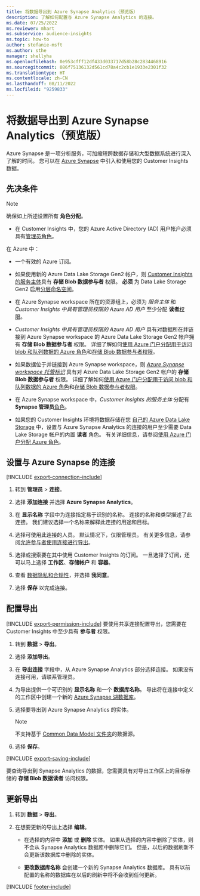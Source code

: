 ```yaml
---
title: 将数据导出到 Azure Synapse Analytics（预览版）
description: 了解如何配置与 Azure Synapse Analytics 的连接。
ms.date: 07/25/2022
ms.reviewer: mhart
ms.subservice: audience-insights
ms.topic: how-to
author: stefanie-msft
ms.author: sthe
manager: shellyha
ms.openlocfilehash: 0e953cfff12df433d033717d58b28c2834468916
ms.sourcegitcommit: 086f75136132d561cd78a4c2cb1e1933e2301f32
ms.translationtype: HT
ms.contentlocale: zh-CN
ms.lasthandoff: 08/11/2022
ms.locfileid: "9259833"
---
```

# <a name="export-data-to-azure-synapse-analytics-preview"></a>将数据导出到 Azure Synapse Analytics（预览版）

Azure Synapse 是一项分析服务，可加缩短跨数据存储和大型数据系统进行深入了解的时间。 您可以在 [Azure Synapse](/azure/synapse-analytics/overview-what-is) 中引入和使用您的 Customer Insights 数据。

## <a name="prerequisites"></a>先决条件

> [!NOTE]
> 确保如上所述设置所有 **角色分配**。

- 在 Customer Insights 中，您的 Azure Active Directory (AD) 用户帐户必须具有[管理员角色](permissions.md#add-users)。

在 Azure 中：

- 一个有效的 Azure 订阅。

- 如果使用新的 Azure Data Lake Storage Gen2 帐户，则 [Customer Insights 的服务主体](connect-service-principal.md)具有 **存储 Blob 数据参与者** 权限。 **必须** 为 Data Lake Storage Gen2 启用[分层命名空间](/azure/storage/blobs/data-lake-storage-namespace)。

- 在 Azure Synapse workspace 所在的资源组上，必须为 *服务主体* 和 *Customer Insights 中具有管理员权限的 Azure AD 用户* 至少分配 **读者**[权限](/azure/role-based-access-control/role-assignments-portal)。

- *Customer Insights 中具有管理员权限的 Azure AD 用户* 具有对数据所在并链接到 Azure Synapse workspace 的 Azure Data Lake Storage Gen2 帐户拥有 **存储 Blob 数据参与者** 权限。 详细了解如何[使用 Azure 门户分配用于访问 blob 和队列数据的 Azure 角色](/azure/storage/common/storage-auth-aad-rbac-portal)和[存储 Blob 数据参与者权限](/azure/role-based-access-control/built-in-roles#storage-blob-data-contributor)。

- 如果数据位于并链接到 Azure Synapse workspace，则 *[Azure Synapse workspace 托管标识](/azure/synapse-analytics/security/synapse-workspace-managed-identity)* 具有对 Azure Data Lake Storage Gen2 帐户的 **存储 Blob 数据参与者** 权限。 详细了解如何[使用 Azure 门户分配用于访问 blob 和队列数据的 Azure 角色](/azure/storage/common/storage-auth-aad-rbac-portal)和[存储 Blob 数据参与者权限](/azure/role-based-access-control/built-in-roles#storage-blob-data-contributor)。

- 在 Azure Synapse workspace 中，*Customer Insights 的服务主体* 分配有 **Synapse 管理员**[角色](/azure/synapse-analytics/security/how-to-set-up-access-control)。

- 如果您的 Customer Insights 环境将数据存储在您 [自己的 Azure Data Lake Storage](own-data-lake-storage.md) 中，设置与 Azure Synapse Analytics 的连接的用户至少需要 Data Lake Storage 帐户的内置 **读者** 角色。 有关详细信息，请参阅[使用 Azure 门户分配 Azure 角色](/azure/role-based-access-control/role-assignments-portal)。

## <a name="set-up-connection-to-azure-synapse"></a>设置与 Azure Synapse 的连接

[!INCLUDE [export-connection-include](includes/export-connection-admn.md)]

1. 转到 **管理员** > **连接**。

1. 选择 **添加连接** 并选择 **Azure Synapse Analytics**。

1. 在 **显示名称** 字段中为连接指定易于识别的名称。 连接的名称和类型描述了此连接。 我们建议选择一个名称来解释此连接的用途和目标。

1. 选择可使用此连接的人员。 默认情况下，仅限管理员。 有关更多信息，请参阅[允许参与者使用连接进行导出](connections.md#allow-contributors-to-use-a-connection-for-exports)。

1. 选择或搜索要在其中使用 Customer Insights 的订阅。 一旦选择了订阅，还可以马上选择 **工作区**、**存储帐户** 和 **容器**。

1. 查看 [数据隐私和合规性](connections.md#data-privacy-and-compliance)，并选择 **我同意**。

1. 选择 **保存** 以完成连接。

## <a name="configure-an-export"></a>配置导出

[!INCLUDE [export-permission-include](includes/export-permission.md)] 要使用共享连接配置导出，您需要在 Customer Insights 中至少具有 **参与者** 权限。

1. 转到 **数据** > **导出**。

1. 选择 **添加导出**。

1. 在 **导出连接** 字段中，从 Azure Synapse Analytics 部分选择连接。 如果没有连接可用，请联系管理员。

1. 为导出提供一个可识别的 **显示名称** 和一个 **数据库名称**。 导出将在连接中定义的工作区中创建一个新的 [Azure Synapse 湖数据库](/azure/synapse-analytics/database-designer/concepts-lake-database)。

1. 选择要导出到 Azure Synapse Analytics 的实体。
   > [!NOTE]
   > 不支持基于 [Common Data Model 文件夹](connect-common-data-model.md)的数据源。

1. 选择 **保存**。

[!INCLUDE [export-saving-include](includes/export-saving.md)]

要查询导出到 Synapse Analytics 的数据，您需要具有对导出工作区上的目标存储的 **存储 Blob 数据读者** 访问权限。

## <a name="update-an-export"></a>更新导出

1. 转到 **数据** > **导出**。

1. 在想要更新的导出上选择 **编辑**。

   - 在选择的内容中 **添加** 或 **删除** 实体。 如果从选择的内容中删除了实体，则不会从 Synapse Analytics 数据库中删除它们。 但是，以后的数据刷新不会更新该数据库中删除的实体。

   - **更改数据库名称** 会创建一个新的 Synapse Analytics 数据库。 具有以前配置的名称的数据库在以后的刷新中将不会收到任何更新。

[!INCLUDE [footer-include](includes/footer-banner.md)]

